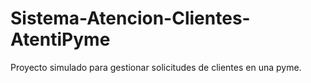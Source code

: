 # Sistema-Atencion-Clientes-AtentiPyme
Proyecto simulado para gestionar solicitudes de clientes en una pyme.
